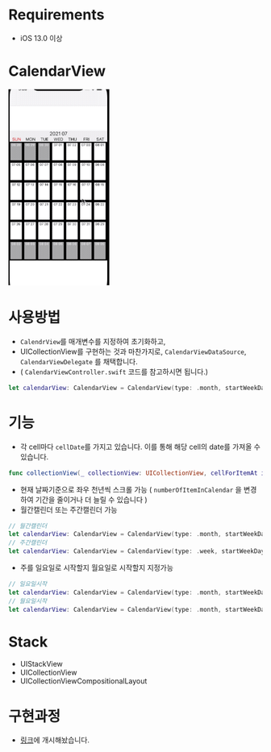 # Requirements
* iOS 13.0 이상

# CalendarView
![calendarView](source/calendarview.gif)

# 사용방법
* ``CalendrView``를 매개변수를 지정하여 초기화하고, 
* UICollectionView를 구현하는 것과 마찬가지로, ``CalendarViewDataSource``, ``CalendarViewDelegate`` 를 채택합니다. 
* ( ``CalendarViewController.swift`` 코드를 참고하시면 됩니다.)
```swift
let calendarView: CalendarView = CalendarView(type: .month, startWeekDay: .sunday)
```

# 기능
* 각 cell마다 ``cellDate``를 가지고 있습니다. 이를 통해 해당 cell의 date를 가져올 수 있습니다.
```swift
func collectionView(_ collectionView: UICollectionView, cellForItemAt indexPath: IndexPath, cellDate: CalendarView.CalendarDay?)
```
* 현재 날짜기준으로 좌우 천년씩 스크롤 가능 ( ``numberOfItemInCalendar`` 을 변경하여 기간을 줄이거나 더 늘릴 수 있습니다 )
* 월간캘린더 또는 주간캘린더 가능 
```swift
// 월간캘린더 
let calendarView: CalendarView = CalendarView(type: .month, startWeekDay: .sunday)
// 주간캘린더
let calendarView: CalendarView = CalendarView(type: .week, startWeekDay: .sunday)
```
* 주를 일요일로 시작할지 월요일로 시작할지 지정가능 
```swift
// 일요일시작 
let calendarView: CalendarView = CalendarView(type: .month, startWeekDay: .sunday)
// 월요일시작
let calendarView: CalendarView = CalendarView(type: .month, startWeekDay: .monday)
```

# Stack 
* UIStackView
* UICollectionView
* UICollectionViewCompositionalLayout

# 구현과정
* [링크](https://vapor3965.tistory.com/62)에 개시해놨습니다.
